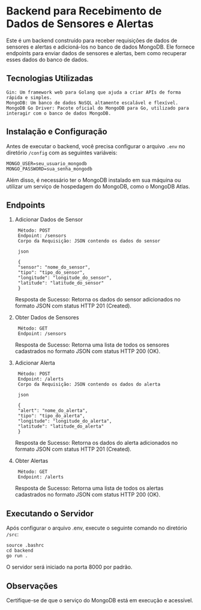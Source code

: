 # Backend para Recebimento de Dados de Sensores e Alertas

Este é um backend construído para receber requisições de dados de sensores e alertas e adicioná-los no banco de dados MongoDB. Ele fornece endpoints para enviar dados de sensores e alertas, bem como recuperar esses dados do banco de dados.

## Tecnologias Utilizadas

    Gin: Um framework web para Golang que ajuda a criar APIs de forma rápida e simples.
    MongoDB: Um banco de dados NoSQL altamente escalável e flexível.
    MongoDB Go Driver: Pacote oficial do MongoDB para Go, utilizado para interagir com o banco de dados MongoDB.

## Instalação e Configuração

Antes de executar o backend, você precisa configurar o arquivo `.env` no diretório `/config` com as seguintes variáveis:

    MONGO_USER=seu_usuario_mongodb
    MONGO_PASSWORD=sua_senha_mongodb

Além disso, é necessário ter o MongoDB instalado em sua máquina ou utilizar um serviço de hospedagem do MongoDB, como o MongoDB Atlas.

## Endpoints

1. Adicionar Dados de Sensor

        Método: POST
        Endpoint: /sensors
        Corpo da Requisição: JSON contendo os dados do sensor

        json

        {
        "sensor": "nome_do_sensor",
        "tipo": "tipo_do_sensor",
        "longitude": "longitude_do_sensor",
        "latitude": "latitude_do_sensor"
        }

    Resposta de Sucesso: Retorna os dados do sensor adicionados no formato JSON com status HTTP 201 (Created).

2. Obter Dados de Sensores

        Método: GET
        Endpoint: /sensors
        
    Resposta de Sucesso: Retorna uma lista de todos os sensores cadastrados no formato JSON com status HTTP 200 (OK).

3. Adicionar Alerta

        Método: POST
        Endpoint: /alerts
        Corpo da Requisição: JSON contendo os dados do alerta

        json

        {
        "alert": "nome_do_alerta",
        "tipo": "tipo_do_alerta",
        "longitude": "longitude_do_alerta",
        "latitude": "latitude_do_alerta"
        }

    Resposta de Sucesso: Retorna os dados do alerta adicionados no formato JSON com status HTTP 201 (Created).

4. Obter Alertas

        Método: GET
        Endpoint: /alerts

    Resposta de Sucesso: Retorna uma lista de todos os alertas cadastrados no formato JSON com status HTTP 200 (OK).

## Executando o Servidor

Após configurar o arquivo .env, execute o seguinte comando no diretório `/src`:

    source .bashrc
    cd backend
    go run .

O servidor será iniciado na porta 8000 por padrão.


## Observações

Certifique-se de que o serviço do MongoDB está em execução e acessível.